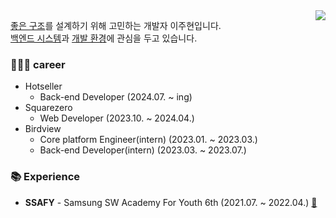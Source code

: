 <div align="right">
  <a href="https://hits.seeyoufarm.com">
    <img src="https://hits.seeyoufarm.com/api/count/incr/badge.svg?url=https%3A%2F%2Fgithub.com%2Faganga7427&count_bg=%23769CDD&title_bg=%238E8E8E&icon=github.svg&icon_color=%23E7E7E7&title=hits&edge_flat=false" align="right" />
  </a>
</div> 

[좋은 구조]()를 설계하기 위해 고민하는 개발자 이주현입니다.<br/>
[백엔드 시스템]()과 [개발 환경]()에 관심을 두고 있습니다.

### 👨🏻‍💻 career

- Hotseller
  - Back-end Developer (2024.07. ~ ing)
- Squarezero
  - Web Developer (2023.10. ~ 2024.04.)
- Birdview
  - Core platform Engineer(intern) (2023.01. ~ 2023.03.)
  - Back-end Developer(intern) (2023.03. ~ 2023.07.)


### 📚 Experience

- **SSAFY** - Samsung SW Academy For Youth 6th (2021.07. ~ 2022.04.) [🔗](https://www.ssafy.com/ksp/jsp/swp/swpMain.jsp)
